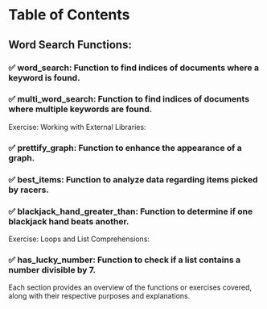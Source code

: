 # Table of Contents
## Word Search Functions:
### ✅ word_search: Function to find indices of documents where a keyword is found.
### ✅ multi_word_search: Function to find indices of documents where multiple keywords are found.
Exercise: Working with External Libraries:
### ✅ prettify_graph: Function to enhance the appearance of a graph.
### ✅ best_items: Function to analyze data regarding items picked by racers.
### ✅ blackjack_hand_greater_than: Function to determine if one blackjack hand beats another.
Exercise: Loops and List Comprehensions:
### ✅ has_lucky_number: Function to check if a list contains a number divisible by 7.
Each section provides an overview of the functions or exercises covered, along with their respective purposes and explanations.





